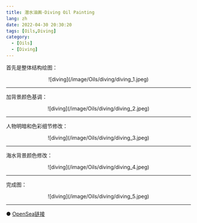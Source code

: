 ```yaml
---
title: 潜水油画-Diving Oil Painting
lang: zh
date: 2022-04-30 20:30:20
tags: [Oils,Diving]
category: 
  - [Oils]
  - [Diving]
---
```


首先是整体结构绘图：

<center>![diving](/image/Oils/diving/diving_1.jpeg)</center>

----------------------------------------  

加背景颜色基调：

<center>![diving](/image/Oils/diving/diving_2.jpeg)</center>

----------------------------------------  

人物明暗和色彩细节修改：

<center>![diving](/image/Oils/diving/diving_3.jpeg)</center>

----------------------------------------  

海水背景颜色修改：

<center>![diving](/image/Oils/diving/diving_4.jpeg)</center>

----------------------------------------  

完成图：

<center>![diving](/image/Oils/diving/diving_5.jpeg)</center>

----------------------------------------  

● [OpenSea链接](https://opensea.io/assets/ethereum/0x495f947276749ce646f68ac8c248420045cb7b5e/5538608732828411082250453030091092578936762873171210564831323263221255634945 "Diving Oil Painting")

<nft-card
contractAddress="0x495f947276749ce646f68ac8c248420045cb7b5e"
tokenId="5538608732828411082250453030091092578936762873171210564831323263221255634945">
</nft-card>
<script src="https://unpkg.com/embeddable-nfts/dist/nft-card.min.js"></script>
